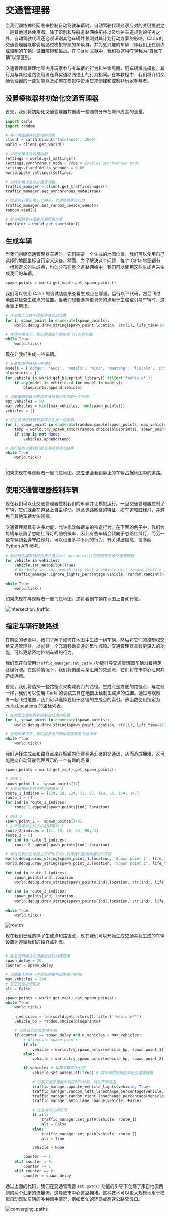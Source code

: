 # 交通管理器

当我们训练神经网络来控制自动驾驶车辆时，自动驾驶代理必须应对的关键挑战之一是其他道路使用者。除了识别和导航道路网络拓扑以及维护车道规则的任务之外，自动驾驶代理还必须识别其他车辆并预测对其计划行动方案的影响。Carla 的交通管理器能够管理通过模拟导航的车辆群，并为感兴趣的车辆（即我们正在训练或控制的车辆）设置障碍和挑战。在 Carla 文献中，我们将这种车辆称为“自我车辆”以示区别。

交通管理器管理地图内非玩家参与者车辆的行为和生命周期，用车辆填充模拟，其行为与其他道路使用者在真实道路网络上的行为相同。在本教程中，我们将介绍交通管理器的一些功能以及如何在模拟中使用它来创建和控制非玩家参与者。

## 设置模拟器并初始化交通管理器

首先，我们将初始化交通管理器并创建一些随机分布在城市周围的流量。

```py
import carla
import random

# 客户端连接并获取时间对象
client = carla.Client('localhost', 2000)
world = client.get_world()

# 以同步模式启动模拟器
settings = world.get_settings()
settings.synchronous_mode = True # Enables synchronous mode
settings.fixed_delta_seconds = 0.05
world.apply_settings(settings)

# 以同步模式启动交通管理器
traffic_manager = client.get_trafficmanager()
traffic_manager.set_synchronous_mode(True)

# 如果有必要设置一个种子，以便能够重现行为
traffic_manager.set_random_device_seed(0)
random.seed(0)

# 启动观察者以便能开到所做的事
spectator = world.get_spectator()
```

## 生成车辆

当我们创建交通管理器车辆时，它们需要一个生成的地图位置。我们可以使用自己选择的地图坐标自行定义这些。然而，为了解决这个问题，每个 Carla 地图都有一组预定义的生成点，均匀分布在整个道路网络中。我们可以使用这些生成点来生成我们的车辆。

```py
spawn_points = world.get_map().get_spawn_points()
```

我们可以使用 Carla 的调试功能来查看生成点在哪里。运行以下代码，然后飞过地图并检查生成点的位置。当我们想要选择更具体的点用于生成或引导车辆时，这会派上用场。

```py
# 在地图上以数字绘制生成点的位置
for i, spawn_point in enumerate(spawn_points):
    world.debug.draw_string(spawn_point.location, str(i), life_time=10)

# 在同步模式下，我们需要运行模拟来飞行观察则会
while True:
    world.tick()
```

现在让我们生成一些车辆。

```py
# 从蓝图库中选择一些模型
models = ['dodge', 'audi', 'model3', 'mini', 'mustang', 'lincoln', 'prius', 'nissan', 'crown', 'impala']
blueprints = []
for vehicle in world.get_blueprint_library().filter('*vehicle*'):
    if any(model in vehicle.id for model in models):
        blueprints.append(vehicle)

# 设置车辆的最大数目并准备我们生成的一个列表
max_vehicles = 50
max_vehicles = min([max_vehicles, len(spawn_points)])
vehicles = []

# 对生成点进行随机采样并生成一些车辆。
for i, spawn_point in enumerate(random.sample(spawn_points, max_vehicles)):
    temp = world.try_spawn_actor(random.choice(blueprints), spawn_point)
    if temp is not None:
        vehicles.append(temp)

# 运行模拟以便我们能查看观察者的结果
while True:
    world.tick()
    

```

如果您现在与观察者一起飞过地图，您应该会看到静止的车辆占据地图中的道路。

## 使用交通管理器控制车辆

现在我们可以让交通管理器控制我们的车辆并让模拟运行。一旦交通管理器控制了车辆，它们就会在道路上自主移动，遵循道路网络的特征，如车道和红绿灯，并避免与其他车辆发生碰撞。

交通管理器具有许多功能，允许修改每辆车的特定行为。在下面的例子中，我们为每辆车设置了忽略红绿灯的随机概率，因此有些车辆会倾向于忽略红绿灯，而另一些车辆则会遵守红绿灯。可以设置多种不同的行为，有关详细信息，请参阅 Python API 参考。

```py
# 解析所生成车辆的列表并通过set_autopilot()将控制权交给交通管理器
for vehicle in vehicles:
    vehicle.set_autopilot(True)
    # Randomly set the probability that a vehicle will ignore traffic lights
    traffic_manager.ignore_lights_percentage(vehicle, random.randint(0,50))

while True:
    world.tick()

```

如果您现在与观察者一起飞过地图，您将看到车辆在地图上自动行驶。

![intersection_traffic](./img/tuto_G_traffic_manager/traffic.gif)

## 指定车辆行驶路线

在前面的步骤中，我们了解了如何在地图中生成一组车辆，然后将它们的控制权交给交通管理器，以创建一个充满移动交通的繁忙城镇。交通管理器具有更深入的功能，可以更紧密地控制车辆的行为。

我们现在将使用`traffic_manager.set_path()`功能引导交通管理器车辆沿着特定路径行驶。在这种情况下，我们将创建两条汇聚的交通流，它们将在市中心汇聚并造成拥堵。

首先，我们将选择一些路径点来构建我们的路径。生成点是方便的路径点，与之前一样，我们可以使用 Carla 的调试工具在地图上绘制生成点的位置。通过与观察者一起飞过地图，我们可以选择要用于路径的生成点的索引。该函数使用指定为 [carla.Locations](python_api.md#carla.Location) 的坐标列表。

```py
# 在地图上使用数字绘制生成点的位置
for i, spawn_point in enumerate(spawn_points):
    world.debug.draw_string(spawn_point.location, str(i), life_time=10)

# 在同步模式下，我们需要运行模拟使观察者飞过场景
while True:
    world.tick()
```

我们选择生成点和路径点来在城镇内创建两条汇聚的交通流，从而造成拥堵，这可能是向自动驾驶代理展示的一个有趣的场景。

```py
spawn_points = world.get_map().get_spawn_points()

# 路线 1
spawn_point_1 =  spawn_points[32]
# 从所选择的生成点中创建路线 1
route_1_indices = [129, 28, 124, 33, 97, 119, 58, 154, 147]
route_1 = []
for ind in route_1_indices:
    route_1.append(spawn_points[ind].location)

# 路线 2
spawn_point_2 =  spawn_points[149]
# 从所选择的生成点中创建路线 2
route_2_indices = [21, 76, 38, 34, 90, 3]
route_2 = []
for ind in route_2_indices:
    route_2.append(spawn_points[ind].location)

# 现在让我们在地图上打印出它们，以便我们能看到我们的路径
world.debug.draw_string(spawn_point_1.location, 'Spawn point 1', life_time=30, color=carla.Color(255,0,0))
world.debug.draw_string(spawn_point_2.location, 'Spawn point 2', life_time=30, color=carla.Color(0,0,255))

for ind in route_1_indices:
    spawn_points[ind].location
    world.debug.draw_string(spawn_points[ind].location, str(ind), life_time=60, color=carla.Color(255,0,0))
    
for ind in route_2_indices:
    spawn_points[ind].location
    world.debug.draw_string(spawn_points[ind].location, str(ind), life_time=60, color=carla.Color(0,0,255))
    
while True:
    world.tick()

```


![routes](./img/tuto_G_traffic_manager/set_paths.png)

现在我们已经选择了生成点和路径点，现在我们可以开始生成交通并将生成的车辆设置为遵循我们的路径点列表。

```py

# 在生成时间之间设置延迟以创建空隙
spawn_delay = 20
counter = spawn_delay

# 设置最大车辆（为更低的硬件设置更小的值）
max_vehicles = 200
# 在生成点之间轮流
alt = False

spawn_points = world.get_map().get_spawn_points()
while True:
    world.tick()

    n_vehicles = len(world.get_actors().filter('*vehicle*'))
    vehicle_bp = random.choice(blueprints)

    # 仅在延迟之后生成车辆
    if counter == spawn_delay and n_vehicles < max_vehicles:
        # Alternate spawn points
        if alt:
            vehicle = world.try_spawn_actor(vehicle_bp, spawn_point_1)
        else:
            vehicle = world.try_spawn_actor(vehicle_bp, spawn_point_2)

        if vehicle: # 如果车辆成功生成
            vehicle.set_autopilot(True) # 将车辆的控制全交给交通管理器

            # 设置交通管理器车辆控制的参数，我们不想变道
            traffic_manager.update_vehicle_lights(vehicle, True)
            traffic_manager.random_left_lanechange_percentage(vehicle, 0)
            traffic_manager.random_right_lanechange_percentage(vehicle, 0)
            traffic_manager.auto_lane_change(vehicle, False)

            # 在生成点之间轮流
            if alt:
                traffic_manager.set_path(vehicle, route_1)
                alt = False
            else:
                traffic_manager.set_path(vehicle, route_2)
                alt = True

            vehicle = None

        counter -= 1
    elif counter > 0:
        counter -= 1
    elif counter == 0:
        counter = spawn_delay

```

通过上面的代码，我们在交通管理器 `set_path()` 功能的引导下创建了来自地图两侧的两个汇聚的流量流。这导致市中心道路拥堵。这种技术可以更大规模地用于模拟自动驾驶车辆的多种棘手情况，例如繁忙的环岛或高速公路交叉口。

![converging_paths](./img/tuto_G_traffic_manager/converging_paths.gif)
